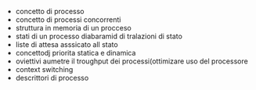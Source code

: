 - concetto di processo
- concetto di processi concorrenti
- struttura in memoria di un procceso
- stati di un processo diabaramid di tralazioni di stato
- liste di attesa asssicato all stato
- concettodj priorita statica  e dinamica
- oviettivi aumetre il troughput dei processi(ottimizare uso del processore 
- context switching 
- descrittori di processo

 